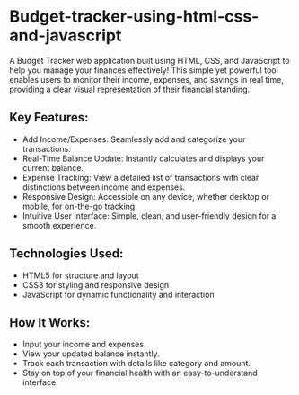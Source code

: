# Budget-tracker-using-html-css-and-javascript

A Budget Tracker web application built using HTML, CSS, and JavaScript to help you manage your finances effectively! This simple yet powerful tool enables users to monitor their income, expenses, and savings in real time, providing a clear visual representation of their financial standing.

## Key Features:
* Add Income/Expenses: Seamlessly add and categorize your transactions.
* Real-Time Balance Update: Instantly calculates and displays your current balance.
* Expense Tracking: View a detailed list of transactions with clear distinctions between income and expenses.
* Responsive Design: Accessible on any device, whether desktop or mobile, for on-the-go tracking.
* Intuitive User Interface: Simple, clean, and user-friendly design for a smooth experience.

## Technologies Used:
* HTML5 for structure and layout
* CSS3 for styling and responsive design
* JavaScript for dynamic functionality and interaction

## How It Works:
* Input your income and expenses.
* View your updated balance instantly.
* Track each transaction with details like category and amount.
* Stay on top of your financial health with an easy-to-understand interface.
